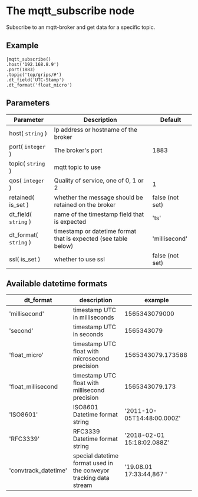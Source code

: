 The mqtt_subscribe node
=====================

Subscribe to an mqtt-broker and get data for a specific topic. 


Example
-------

    |mqtt_subscribe()
    .host('192.168.8.9')
    .port(1883)
    .topic('top/grips/#')
    .dt_field('UTC-Stamp')
    .dt_format('float_micro')


Parameters
----------

Parameter     | Description | Default 
--------------|-------------|---------
host( `string` )| Ip address or hostname of the broker|
port( `integer` )| The broker's port | 1883
topic( `string` )| mqtt topic to use| 
qos( `integer` )|Quality of service, one of 0, 1 or 2| 1
retained( is_set )| whether the message should be retained on the broker| false (not set)
dt_field( `string` )|name of the timestamp field that is expected|'ts'
dt_format( `string` )|timestamp or datetime format that is expected (see table below)| 'millisecond'
ssl( is_set ) | whether to use ssl | false (not set)
 
 
Available datetime formats
--------------------------

dt_format    | description                                  | example
-------------|----------------------------------------------|-------------
'millisecond'|timestamp UTC in milliseconds                 |1565343079000
'second'     |timestamp UTC in seconds                      |1565343079
'float_micro'|timestamp UTC float with microsecond precision|1565343079.173588
'float_millisecond|timestamp UTC float with millisecond precision|1565343079.173
'ISO8601'    |ISO8601 Datetime format string                |'2011-10-05T14:48:00.000Z'
'RFC3339'    |RFC3339 Datetime format string                |'2018-02-01 15:18:02.088Z'
'convtrack_datetime'|special datetime format used in the conveyor tracking data stream|'19.08.01  17:33:44,867  '

